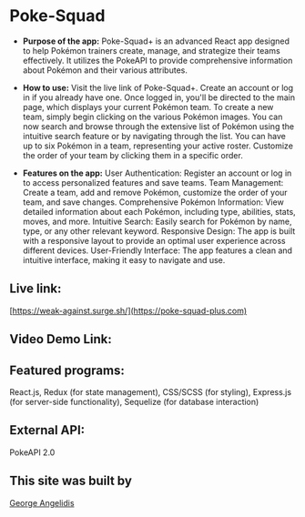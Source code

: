 # Poke-Squad
* **Purpose of the app:** 
   Poke-Squad+ is an advanced React app designed to help Pokémon trainers create, manage, and strategize their teams effectively. It utilizes the PokeAPI to provide comprehensive information about Pokémon and their various attributes.
* **How to use:**
  Visit the live link of Poke-Squad+.
Create an account or log in if you already have one.
Once logged in, you'll be directed to the main page, which displays your current Pokémon team.
To create a new team, simply begin clicking on the various Pokémon images.
You can now search and browse through the extensive list of Pokémon using the intuitive search feature or by navigating through the list.
You can have up to six Pokémon in a team, representing your active roster.
Customize the order of your team by clicking them in a specific order.

* **Features on the app:**
User Authentication: Register an account or log in to access personalized features and save teams.
Team Management: Create a team, add and remove Pokémon, customize the order of your team, and save changes.
Comprehensive Pokémon Information: View detailed information about each Pokémon, including type, abilities, stats, moves, and more.
Intuitive Search: Easily search for Pokémon by name, type, or any other relevant keyword.
Responsive Design: The app is built with a responsive layout to provide an optimal user experience across different devices.
User-Friendly Interface: The app features a clean and intuitive interface, making it easy to navigate and use.
   
 ## Live link: 
[https://weak-against.surge.sh/](https://poke-squad-plus.com)

## Video Demo Link: 

## Featured programs: 
React.js, Redux (for state management), CSS/SCSS (for styling), Express.js (for server-side functionality), Sequelize (for database interaction)

## External API:
PokeAPI 2.0

## This site was built by
[George Angelidis](https://github.com/Gazmoji)
